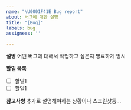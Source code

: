 ```yaml
---
name: "\U0001F41E Bug report"
about: 버그에 대한 설명
title: "[Bug]"
labels: bug
assignees: ''

---
```


**설명**
어떤 버그에 대해서 작업하고 싶은지 명료하게 명시

**할일 목록**
- [ ] 할일1
- [ ] 할일1

**참고사항**
추가로 설명해야하는 상황이나 스크린샷등...
